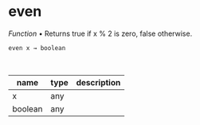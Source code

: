 # even

_Function_ &bull; Returns true if x % 2 is zero, false otherwise.

<pre><code>even x &rarr; boolean</code></pre>
<br>

| name | type | description |
|------|------|-------------|
|x|any||
|boolean|any||


